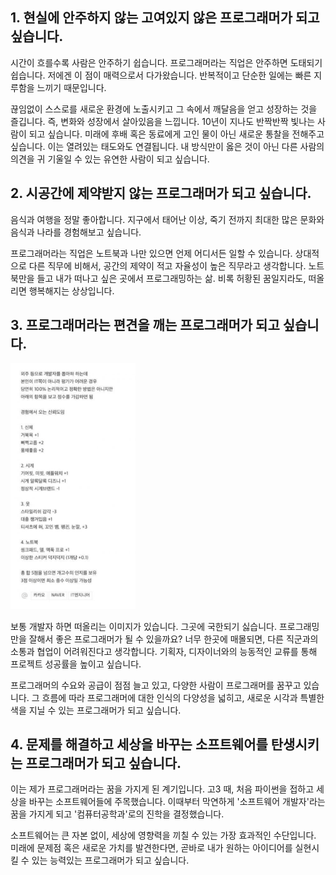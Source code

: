## 1. 현실에 안주하지 않는 고여있지 않은 프로그래머가 되고 싶습니다.

시간이 흐를수록 사람은 안주하기 쉽습니다.
프로그래머라는 직업은 안주하면 도태되기 쉽습니다. 저에겐 이 점이 매력으로서 다가왔습니다. 반복적이고 단순한 일에는 빠른 지루함을 느끼기 때문입니다.

끊임없이 스스로를 새로운 환경에 노출시키고 그 속에서 깨달음을 얻고 성장하는 것을 즐깁니다.
즉, 변화와 성장에서 살아있음을 느낍니다.
10년이 지나도 반짝반짝 빛나는 사람이 되고 싶습니다.
미래에 후배 혹은 동료에게 고인 물이 아닌 새로운 통찰을 전해주고 싶습니다.
이는 열려있는 태도와도 연결됩니다.
내 방식만이 옳은 것이 아닌 다른 사람의 의견을 귀 기울일 수 있는 유연한 사람이 되고 싶습니다.

## 2. 시공간에 제약받지 않는 프로그래머가 되고 싶습니다.

음식과 여행을 정말 좋아합니다.
지구에서 태어난 이상, 죽기 전까지 최대한 많은 문화와 음식과 나라를 경험해보고 싶습니다.

프로그래머라는 직업은 노트북과 나만 있으면 언제 어디서든 일할 수 있습니다.
상대적으로 다른 직무에 비해서, 공간의 제약이 적고 자율성이 높은 직무라고 생각합니다.
노트북만을 들고 내가 떠나고 싶은 곳에서 프로그래밍하는 삶.
비록 허황된 꿈일지라도, 떠올리면 행복해지는 상상입니다.

## 3. 프로그래머라는 편견을 깨는 프로그래머가 되고 싶습니다.

<img width="200px" src="./programmer.png"/>

보통 개발자 하면 떠올리는 이미지가 있습니다.
그곳에 국한되기 싫습니다.
프로그래밍만을 잘해서 좋은 프로그래머가 될 수 있을까요?
너무 한곳에 매몰되면, 다른 직군과의 소통과 협업이 어려워진다고 생각합니다.
기획자, 디자이너와의 능동적인 교류를 통해 프로젝트 성공률을 높이고 싶습니다.

프로그래머의 수요와 공급이 점점 늘고 있고, 다양한 사람이 프로그래머를 꿈꾸고 있습니다.
그 흐름에 따라 프로그래머에 대한 인식의 다양성을 넓히고, 새로운 시각과 특별한 색을 지닐 수 있는 프로그래머가 되고 싶습니다.

## 4. 문제를 해결하고 세상을 바꾸는 소프트웨어를 탄생시키는 프로그래머가 되고 싶습니다.

이는 제가 프로그래머라는 꿈을 가지게 된 계기입니다. 고3 때, 처음 파이썬을 접하고 세상을 바꾸는 소프트웨어들에 주목했습니다. 이때부터 막연하게 '소프트웨어 개발자'라는 꿈을 가지게 되고 '컴퓨터공학과'로의 진학을 결정했습니다.

소프트웨어는 큰 자본 없이, 세상에 영향력을 끼칠 수 있는 가장 효과적인 수단입니다. 미래에 문제점 혹은 새로운 가치를 발견한다면, 곧바로 내가 원하는 아이디어를 실현시킬 수 있는 능력있는 프로그래머가 되고 싶습니다.
